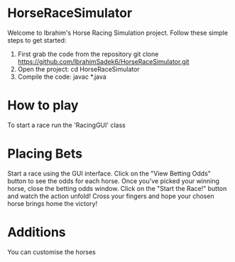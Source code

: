 # HorseRaceSimulator

Welcome to Ibrahim's Horse Racing Simulation project. Follow these simple steps to get started:

1. First grab the code from the repository
git clone https://github.com/IbrahimSadek6/HorseRaceSimulator.git
2. Open the project:
cd HorseRaceSimulator
3. Compile the code:
javac *.java


# How to play

To start a race run the 'RacingGUI' class

# Placing Bets
Start a race using the GUI interface.
Click on the "View Betting Odds" button to see the odds for each horse.
Once you've picked your winning horse, close the betting odds window.
Click on the "Start the Race!" button and watch the action unfold!
Cross your fingers and hope your chosen horse brings home the victory!

# Additions

You can customise the horses

